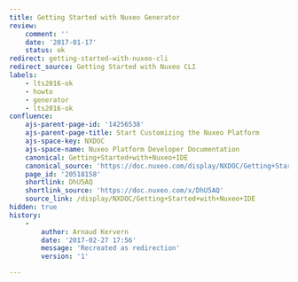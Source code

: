 ```yaml
---
title: Getting Started with Nuxeo Generator
review:
    comment: ''
    date: '2017-01-17'
    status: ok
redirect: getting-started-with-nuxeo-cli
redirect_source: Getting Started with Nuxeo CLI
labels:
    - lts2016-ok
    - howto
    - generator
    - lts2016-ok
confluence:
    ajs-parent-page-id: '14256538'
    ajs-parent-page-title: Start Customizing the Nuxeo Platform
    ajs-space-key: NXDOC
    ajs-space-name: Nuxeo Platform Developer Documentation
    canonical: Getting+Started+with+Nuxeo+IDE
    canonical_source: 'https://doc.nuxeo.com/display/NXDOC/Getting+Started+with+Nuxeo+IDE'
    page_id: '20518158'
    shortlink: DhU5AQ
    shortlink_source: 'https://doc.nuxeo.com/x/DhU5AQ'
    source_link: /display/NXDOC/Getting+Started+with+Nuxeo+IDE
hidden: true
history:
    -
        author: Arnaud Kervern
        date: '2017-02-27 17:56'
        message: 'Recreated as redirection'
        version: '1'

---
```

